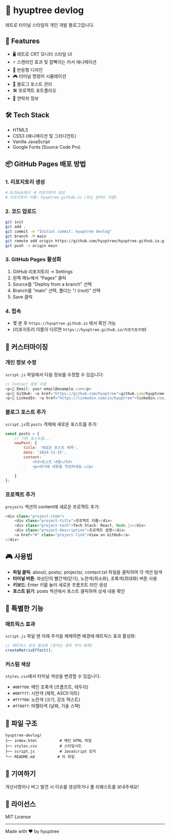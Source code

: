 # 🌲 hyuptree devlog

레트로 터미널 스타일의 개인 개발 블로그입니다.

## 🚀 Features

- 🖥️ 레트로 CRT 모니터 스타일 UI
- ⚡ 스캔라인 효과 및 깜빡이는 커서 애니메이션
- 📱 반응형 디자인
- 🎮 터미널 명령어 시뮬레이션
- 📝 블로그 포스트 관리
- 🛠️ 프로젝트 포트폴리오
- 📧 연락처 정보

## 🛠️ Tech Stack

- HTML5
- CSS3 (애니메이션 및 그라디언트)
- Vanilla JavaScript
- Google Fonts (Source Code Pro)

## 📦 GitHub Pages 배포 방법

### 1. 리포지토리 생성
```bash
# GitHub에서 새 리포지토리 생성
# 리포지토리 이름: hyuptree.github.io (또는 원하는 이름)
```

### 2. 코드 업로드
```bash
git init
git add .
git commit -m "Initial commit: hyuptree devlog"
git branch -M main
git remote add origin https://github.com/hyuptree/hyuptree.github.io.git
git push -u origin main
```

### 3. GitHub Pages 활성화
1. GitHub 리포지토리 → Settings
2. 왼쪽 메뉴에서 "Pages" 클릭
3. Source를 "Deploy from a branch" 선택
4. Branch를 "main" 선택, 폴더는 "/ (root)" 선택
5. Save 클릭

### 4. 접속
- 몇 분 후 `https://hyuptree.github.io` 에서 확인 가능
- (리포지토리 이름이 다르면 `https://hyuptree.github.io/리포지토리명`)

## 🎨 커스터마이징

### 개인 정보 수정
`script.js` 파일에서 다음 정보를 수정할 수 있습니다:

```javascript
// Contact 정보 수정
<p>📧 Email: your-email@example.com</p>
<p>🐙 GitHub: <a href="https://github.com/hyuptree">github.com/hyuptree</a></p>
<p>💼 LinkedIn: <a href="https://linkedin.com/in/hyuptree">linkedin.com/in/hyuptree</a></p>
```

### 블로그 포스트 추가
`script.js`의 `posts` 객체에 새로운 포스트를 추가:

```javascript
const posts = {
    // 기존 포스트들...
    newPost: {
        title: '새로운 포스트 제목',
        date: '2024-11-15',
        content: `
            <h3>포스트 내용</h3>
            <p>여기에 내용을 작성하세요.</p>
        `
    }
};
```

### 프로젝트 추가
`projects` 섹션의 content에 새로운 프로젝트 추가:

```javascript
<div class="project-item">
    <div class="project-title">프로젝트 이름</div>
    <div class="project-tech">Tech Stack: React, Node.js</div>
    <div class="project-description">프로젝트 설명</div>
    <a href="#" class="project-link">View on GitHub</a>
</div>
```

## 🎮 사용법

- **파일 클릭**: about/, posts/, projects/, contact.txt 파일을 클릭하여 각 섹션 탐색
- **터미널 버튼**: 좌상단의 빨간색(닫기), 노란색(최소화), 초록색(최대화) 버튼 사용
- **키보드**: Enter 키를 눌러 새로운 프롬프트 라인 생성
- **포스트 읽기**: posts 섹션에서 포스트 클릭하여 상세 내용 확인

## 🌟 특별한 기능

### 매트릭스 효과
`script.js` 파일 맨 아래 주석을 해제하면 배경에 매트릭스 효과 활성화:
```javascript
// 매트릭스 효과 활성화 (원하는 경우 주석 해제)
createMatrixEffect();
```

### 커스텀 색상
`styles.css`에서 터미널 색상을 변경할 수 있습니다:
- `#00ff00`: 메인 초록색 (프롬프트, 테두리)
- `#00ffff`: 시안색 (제목, ASCII 아트)
- `#ffff00`: 노란색 (크기, 강조 텍스트)
- `#ff00ff`: 마젤타색 (날짜, 기술 스택)

## 📁 파일 구조

```
hyuptree-devlog/
├── index.html          # 메인 HTML 파일
├── styles.css          # 스타일시트
├── script.js           # JavaScript 로직
└── README.md          # 이 파일
```

## 🤝 기여하기

개선사항이나 버그 발견 시 이슈를 생성하거나 풀 리퀘스트를 보내주세요!

## 📄 라이선스

MIT License

---

Made with ❤️ by hyuptree 